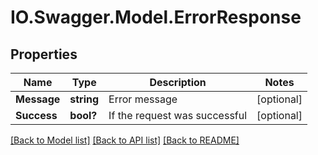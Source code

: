 # IO.Swagger.Model.ErrorResponse
## Properties

Name | Type | Description | Notes
------------ | ------------- | ------------- | -------------
**Message** | **string** | Error message | [optional] 
**Success** | **bool?** | If the request was successful | [optional] 

[[Back to Model list]](../README.md#documentation-for-models) [[Back to API list]](../README.md#documentation-for-api-endpoints) [[Back to README]](../README.md)

